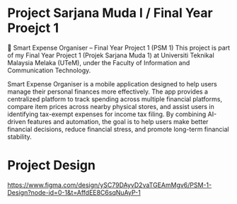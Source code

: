 # Project Sarjana Muda I / Final Year Proejct 1
📱 Smart Expense Organiser – Final Year Project 1 (PSM 1)
This project is part of my Final Year Project 1 (Projek Sarjana Muda 1) at Universiti Teknikal Malaysia Melaka (UTeM), under the Faculty of Information and Communication Technology.

Smart Expense Organiser is a mobile application designed to help users manage their personal finances more effectively. The app provides a centralized platform to track spending across multiple financial platforms, compare item prices across nearby physical stores, and assist users in identifying tax-exempt expenses for income tax filing. By combining AI-driven features and automation, the goal is to help users make better financial decisions, reduce financial stress, and promote long-term financial stability.

# Project Design 
https://www.figma.com/design/ySC79DAyvD2vaTGEAmMgv6/PSM-1-Design?node-id=0-1&t=AffdEE8C6sqNuAyP-1
